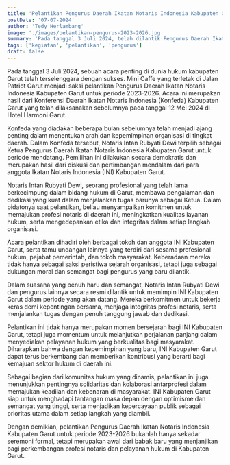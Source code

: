 ```yaml
---
title: 'Pelantikan Pengurus Daerah Ikatan Notaris Indonesia Kabupaten Garut Periode 2023/2026'
postDate: '07-07-2024'
author: 'Tedy Herlambang'
image: './images/pelantikan-pengurus-2023-2026.jpg'
summary: 'Pada tanggal 3 Juli 2024, telah dilantik Pengurus Daerah Ikatan Notaris Indonesia Kabupaten Garut Periode 2023/2026, bertempat di Mini Caffe Kabupaten Garut'
tags: ['kegiatan', 'pelantikan', 'pengurus']
draft: false
---
```




Pada tanggal 3 Juli 2024, sebuah acara penting di dunia hukum kabupaten Garut telah terselenggara dengan sukses. Mini Caffe yang terletak di Jalan Patriot Garut menjadi saksi pelantikan Pengurus Daerah Ikatan Notaris Indonesia Kabupaten Garut untuk periode 2023-2026. Acara ini merupakan hasil dari Konferensi Daerah Ikatan Notaris Indonesia (Konfeda) Kabupaten Garut yang telah dilaksanakan sebelumnya pada tanggal 12 Mei 2024 di Hotel Harmoni Garut.

Konfeda yang diadakan beberapa bulan sebelumnya telah menjadi ajang penting dalam menentukan arah dan kepemimpinan organisasi di tingkat daerah. Dalam Konfeda tersebut, Notaris Intan Rubyati Dewi terpilih sebagai Ketua Pengurus Daerah Ikatan Notaris Indonesia Kabupaten Garut untuk periode mendatang. Pemilihan ini dilakukan secara demokratis dan merupakan hasil dari diskusi dan pertimbangan mendalam dari para anggota Ikatan Notaris Indonesia (INI) Kabupaten Garut.

Notaris Intan Rubyati Dewi, seorang profesional yang telah lama berkecimpung dalam bidang hukum di Garut, membawa pengalaman dan dedikasi yang kuat dalam menjalankan tugas barunya sebagai Ketua. Dalam pidatonya saat pelantikan, beliau menyampaikan komitmen untuk memajukan profesi notaris di daerah ini, meningkatkan kualitas layanan hukum, serta mengedepankan etika dan integritas dalam setiap langkah organisasi.

Acara pelantikan dihadiri oleh berbagai tokoh dan anggota INI Kabupaten Garut, serta tamu undangan lainnya yang terdiri dari sesama profesional hukum, pejabat pemerintah, dan tokoh masyarakat. Keberadaan mereka tidak hanya sebagai saksi peristiwa sejarah organisasi, tetapi juga sebagai dukungan moral dan semangat bagi pengurus yang baru dilantik.

Dalam suasana yang penuh haru dan semangat, Notaris Intan Rubyati Dewi dan pengurus lainnya secara resmi dilantik untuk memimpin INI Kabupaten Garut dalam periode yang akan datang. Mereka berkomitmen untuk bekerja keras demi kepentingan bersama, menjaga integritas profesi notaris, serta menjalankan tugas dengan penuh tanggung jawab dan dedikasi.

Pelantikan ini tidak hanya merupakan momen bersejarah bagi INI Kabupaten Garut, tetapi juga momentum untuk melanjutkan perjalanan panjang dalam menyediakan pelayanan hukum yang berkualitas bagi masyarakat. Diharapkan bahwa dengan kepemimpinan yang baru, INI Kabupaten Garut dapat terus berkembang dan memberikan kontribusi yang berarti bagi kemajuan sektor hukum di daerah ini.

Sebagai bagian dari komunitas hukum yang dinamis, pelantikan ini juga menunjukkan pentingnya solidaritas dan kolaborasi antarprofesi dalam memajukan keadilan dan kebenaran di masyarakat. INI Kabupaten Garut siap untuk menghadapi tantangan masa depan dengan optimisme dan semangat yang tinggi, serta menjadikan kepercayaan publik sebagai prioritas utama dalam setiap langkah yang diambil.

Dengan demikian, pelantikan Pengurus Daerah Ikatan Notaris Indonesia Kabupaten Garut untuk periode 2023-2026 bukanlah hanya sekadar seremoni formal, tetapi merupakan awal dari babak baru yang menjanjikan bagi perkembangan profesi notaris dan pelayanan hukum di Kabupaten Garut.